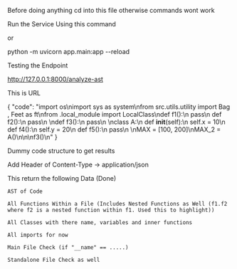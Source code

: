 Before doing anything cd into this file otherwise commands wont work

Run the Service Using this command

or 

python -m uvicorn app.main:app --reload

Testing the Endpoint 

http://127.0.0.1:8000/analyze-ast

This is URL

{
    "code": "import os\nimport sys as system\nfrom src.utils.utility import Bag , Feet as ft\nfrom .local_module import LocalClass\ndef f1():\n    pass\n    def f2():\n        pass\n        \ndef f3():\n    pass\n    \nclass A:\n    def __init__(self):\n        self.x = 10\n    def f4():\n        self.y = 20\n    def f5():\n        pass\n        \nMAX = [100, 200]\nMAX_2 = A()\n\n\nf3()\n"
}

Dummy code structure to get results 

Add Header of Content-Type -> application/json

This return the following Data (Done)

    AST of Code

    All Functions Within a File (Includes Nested Functions as Well (f1.f2  where f2 is a nested function within f1. Used this to highlight))

    All Classes with there name, variables and inner functions

    All imports for now

    Main File Check (if "__name" == .....)

    Standalone File Check as well

